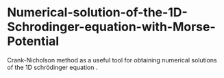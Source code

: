 # Numerical-solution-of-the-1D-Schrodinger-equation-with-Morse-Potential
Crank-Nicholson method as a useful tool for obtaining numerical solutions of the 1D schrödinger equation .
